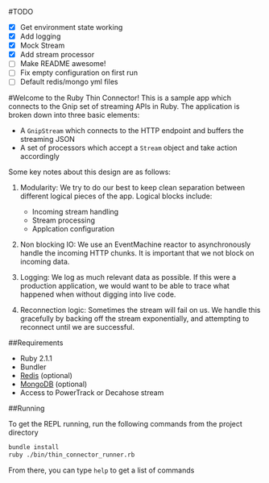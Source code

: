 #TODO

- [x] Get environment state working
- [x] Add logging
- [x] Mock Stream
- [x] Add stream processor
- [ ] Make README awesome!
- [ ] Fix empty configuration on first run
- [ ] Default redis/mongo yml files

#Welcome to the Ruby Thin Connector!
This is a sample app which connects to the Gnip set of streaming APIs in Ruby. The application is broken down into three basic elements:
 - A ```GnipStream``` which connects to the HTTP endpoint and buffers the streaming JSON
 - A set of processors which accept a ```Stream``` object and take action accordingly

Some key notes about this design are as follows:
 1. Modularity: We try to do our best to keep clean separation between different logical pieces of the app. Logical blocks include:
    - Incoming stream handling
    - Stream processing
    - Applcation configuration

 2. Non blocking IO: We use an EventMachine reactor to asynchronously handle the incoming HTTP chunks. It is important that we not block on incoming data.

 3. Logging: We log as much relevant data as possible. If this were a production application, we would want to be able to trace what happened when without digging into live code.

 4. Reconnection logic: Sometimes the stream will fail on us. We handle this gracefully by backing off the stream exponentially, and attempting to reconnect until we are successful.

##Requirements

 - Ruby 2.1.1
 - Bundler
 - [Redis](http://www.redis.io) (optional)
 - [MongoDB](http://www.mongodb.org) (optional)
 - Access to PowerTrack or Decahose stream

##Running

To get the REPL running, run the following commands from the project directory
```bash
bundle install
ruby ./bin/thin_connector_runner.rb
```

From there, you can type ```help``` to get a list of commands
